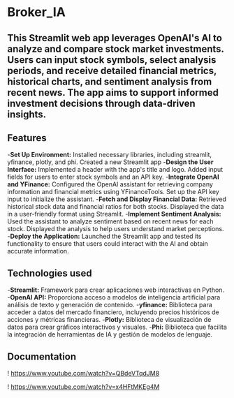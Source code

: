 # Broker_IA


## This Streamlit web app leverages OpenAI's AI to analyze and compare stock market investments. Users can input stock symbols, select analysis periods, and receive detailed financial metrics, historical charts, and sentiment analysis from recent news. The app aims to support informed investment decisions through data-driven insights.

## Features
-**Set Up Environment:** Installed necessary libraries, including streamlit, yfinance, plotly, and phi. Created a new Streamlit app
-**Design the User Interface:** Implemented a header with the app's title and logo. Added input fields for users to enter stock symbols and an API key.
-**Integrate OpenAI and YFinance:** Configured the OpenAI assistant for retrieving company information and financial metrics using YFinanceTools. Set up the API key input to initialize the assistant.
-**Fetch and Display Financial Data:** Retrieved historical stock data and financial ratios for both stocks. Displayed the data in a user-friendly format using Streamlit.
-**Implement Sentiment Analysis:** Used the assistant to analyze sentiment based on recent news for each stock. Displayed the analysis to help users understand market perceptions.
-**Deploy the Application:** Launched the Streamlit app and tested its functionality to ensure that users could interact with the AI and obtain accurate information.

## Technologies used

-**Streamlit:** Framework para crear aplicaciones web interactivas en Python.
-**OpenAI API:** Proporciona acceso a modelos de inteligencia artificial para análisis de texto y generación de contenido.
-**yfinance:** Biblioteca para acceder a datos del mercado financiero, incluyendo precios históricos de acciones y métricas financieras.
-**Plotly:** Biblioteca de visualización de datos para crear gráficos interactivos y visuales.
-**Phi:** Biblioteca que facilita la integración de herramientas de IA y gestión de modelos de lenguaje.

## **Documentation**
! https://www.youtube.com/watch?v=QBdeVTqdJM8

! https://www.youtube.com/watch?v=x4HFtMKEg4M
